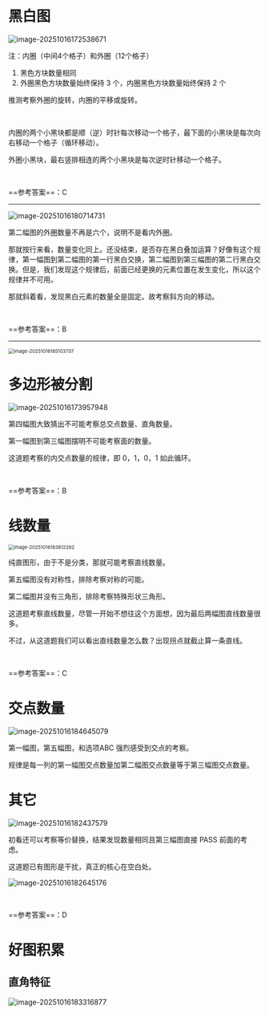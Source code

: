 # 黑白图

![image-20251016172538671](images/image-20251016172538671.png)

注：内圈（中间4个格子）和外圈（12个格子）

1. 黑色方块数量相同
2. 外圈黑色方块数量始终保持 3 个，内圈黑色方块数量始终保持 2 个

推测考察外圈的旋转，内圈的平移或旋转。

&nbsp;

内圈的两个小黑块都是顺（逆）时针每次移动一个格子，最下面的小黑块是每次向右移动一个格子（循环移动）。

外圈小黑块，最右竖排相连的两个小黑块是每次逆时针移动一个格子。

&nbsp;

==参考答案==：C

---

![image-20251016180714731](images/image-20251016180714731.png)

第二幅图的外圈数量不再是六个，说明不是看内外圈。

那就按行来看，数量变化同上。还没结束，是否存在黑白叠加运算？好像有这个规律，第一幅图到第二幅图的第一行黑白交换，第二幅图到第三幅图的第二行黑白交换。但是，我们发现这个规律后，前面已经更换的元素位置在发生变化，所以这个规律并不可用。

那就斜着看，发现黑白元素的数量全是固定。故考察斜方向的移动。

&nbsp;

==参考答案==：B

---

<img src="images/image-20251016185103737.png" alt="image-20251016185103737" style="zoom: 67%;" />



# 多边形被分割

![image-20251016173957948](images/image-20251016173957948.png)

第四幅图大致猜出不可能考察总交点数量、直角数量。

第一幅图到第三幅图摆明不可能考察面的数量。

这道题考察的内交点数量的规律，即 0，1，0，1 如此循环。

&nbsp;

==参考答案==：B

# 线数量

<img src="images/image-20251016183812262.png" alt="image-20251016183812262" style="zoom:67%;" />

纯直图形，由于不是分类，那就可能考察直线数量。

第五幅图没有对称性，排除考察对称的可能。

第二幅图并没有三角形，排除考察特殊形状三角形。

这道题考察直线数量，尽管一开始不想往这个方面想，因为最后两幅图直线数量很多。

不过，从这道题我们可以看出直线数量怎么数？出现拐点就截止算一条直线。

&nbsp;

==参考答案==：C

# 交点数量

![image-20251016184645079](images/image-20251016184645079.png)

第一幅图，第五幅图，和选项ABC 强烈感受到交点的考察。

规律是每一列的第一幅图交点数量加第二幅图交点数量等于第三幅图交点数量。

# 其它

![image-20251016182437579](images/image-20251016182437579.png)

初看还可以考察等价替换，结果发现数量相同且第三幅图直接 PASS 前面的考虑。

这道题已有图形是干扰，真正的核心在空白处。

![image-20251016182645176](images/image-20251016182645176.png)

&nbsp;

==参考答案==：D

# 好图积累

## 直角特征

![image-20251016183316877](images/image-20251016183316877.png)



